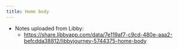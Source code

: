```yaml
---
title: Home body
---
```


- Notes uploaded from Libby:
	- https://share.libbyapp.com/data/7e119af7-c9cd-480e-aaa2-befcdda38812/libbyjourney-5744375-home-body